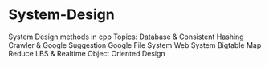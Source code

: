 # System-Design
System Design methods in cpp
Topics:
Database & Consistent Hashing 
Crawler & Google Suggestion 
Google File System 
Web System 
Bigtable 
Map Reduce 
LBS & Realtime 
Object Oriented Design 
